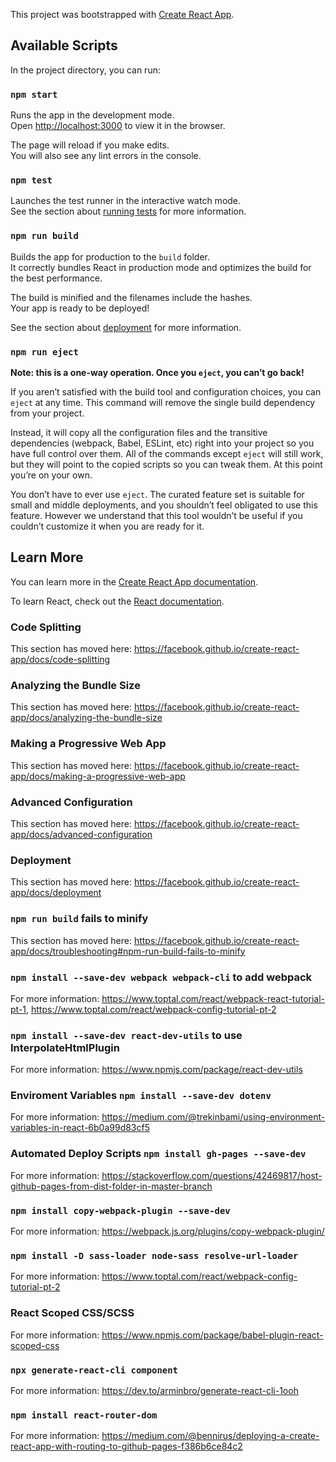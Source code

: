 This project was bootstrapped with [Create React App](https://github.com/facebook/create-react-app).

## Available Scripts

In the project directory, you can run:

### `npm start`

Runs the app in the development mode.<br />
Open [http://localhost:3000](http://localhost:3000) to view it in the browser.

The page will reload if you make edits.<br />
You will also see any lint errors in the console.

### `npm test`

Launches the test runner in the interactive watch mode.<br />
See the section about [running tests](https://facebook.github.io/create-react-app/docs/running-tests) for more information.

### `npm run build`

Builds the app for production to the `build` folder.<br />
It correctly bundles React in production mode and optimizes the build for the best performance.

The build is minified and the filenames include the hashes.<br />
Your app is ready to be deployed!

See the section about [deployment](https://facebook.github.io/create-react-app/docs/deployment) for more information.

### `npm run eject`

**Note: this is a one-way operation. Once you `eject`, you can’t go back!**

If you aren’t satisfied with the build tool and configuration choices, you can `eject` at any time. This command will remove the single build dependency from your project.

Instead, it will copy all the configuration files and the transitive dependencies (webpack, Babel, ESLint, etc) right into your project so you have full control over them. All of the commands except `eject` will still work, but they will point to the copied scripts so you can tweak them. At this point you’re on your own.

You don’t have to ever use `eject`. The curated feature set is suitable for small and middle deployments, and you shouldn’t feel obligated to use this feature. However we understand that this tool wouldn’t be useful if you couldn’t customize it when you are ready for it.

## Learn More

You can learn more in the [Create React App documentation](https://facebook.github.io/create-react-app/docs/getting-started).

To learn React, check out the [React documentation](https://reactjs.org/).

### Code Splitting

This section has moved here: https://facebook.github.io/create-react-app/docs/code-splitting

### Analyzing the Bundle Size

This section has moved here: https://facebook.github.io/create-react-app/docs/analyzing-the-bundle-size

### Making a Progressive Web App

This section has moved here: https://facebook.github.io/create-react-app/docs/making-a-progressive-web-app

### Advanced Configuration

This section has moved here: https://facebook.github.io/create-react-app/docs/advanced-configuration

### Deployment

This section has moved here: https://facebook.github.io/create-react-app/docs/deployment

### `npm run build` fails to minify

This section has moved here: https://facebook.github.io/create-react-app/docs/troubleshooting#npm-run-build-fails-to-minify

### `npm install --save-dev webpack webpack-cli` to add webpack

For more information: https://www.toptal.com/react/webpack-react-tutorial-pt-1,
https://www.toptal.com/react/webpack-config-tutorial-pt-2

### `npm install --save-dev react-dev-utils` to use InterpolateHtmlPlugin

For more information: https://www.npmjs.com/package/react-dev-utils

### Enviroment Variables `npm install --save-dev dotenv`

For more information: https://medium.com/@trekinbami/using-environment-variables-in-react-6b0a99d83cf5

### Automated Deploy Scripts `npm install gh-pages --save-dev`

For more information: https://stackoverflow.com/questions/42469817/host-github-pages-from-dist-folder-in-master-branch

### `npm install copy-webpack-plugin --save-dev`

For more information: https://webpack.js.org/plugins/copy-webpack-plugin/

### `npm install -D sass-loader node-sass resolve-url-loader`

For more information: https://www.toptal.com/react/webpack-config-tutorial-pt-2

### React Scoped CSS/SCSS

For more information: https://www.npmjs.com/package/babel-plugin-react-scoped-css

### `npx generate-react-cli component`

For more information: https://dev.to/arminbro/generate-react-cli-1ooh

### `npm install react-router-dom`

For more information: https://medium.com/@bennirus/deploying-a-create-react-app-with-routing-to-github-pages-f386b6ce84c2
